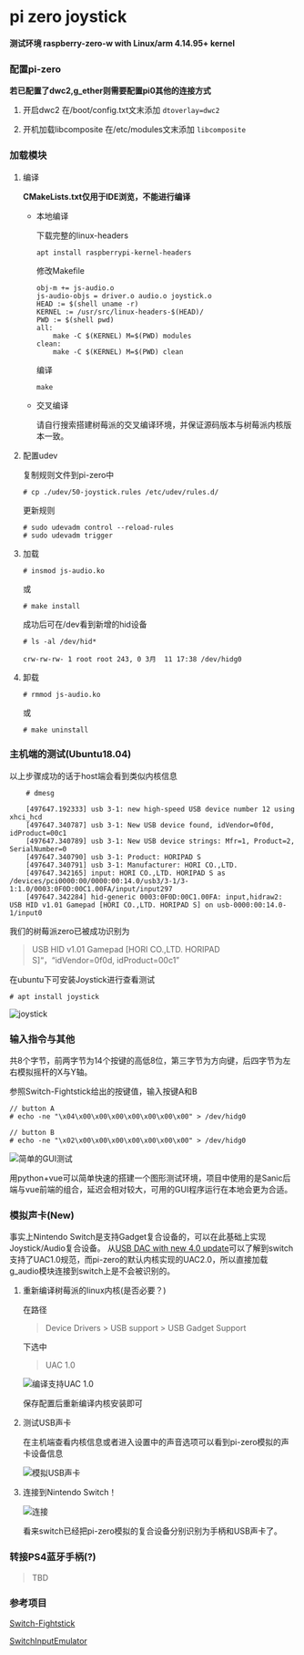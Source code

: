 # pi zero joystick
**测试环境 raspberry-zero-w with Linux/arm 4.14.95+ kernel**

### 配置pi-zero
**若已配置了dwc2,g_ether则需要配置pi0其他的连接方式**

1. 开启dwc2
    在/boot/config.txt文末添加
    `dtoverlay=dwc2`

2. 开机加载libcomposite
    在/etc/modules文末添加
    `libcomposite`
    
### 加载模块
1. 编译

    **CMakeLists.txt仅用于IDE浏览，不能进行编译**
    + 本地编译
    
        下载完整的linux-headers
        
        ```
        apt install raspberrypi-kernel-headers
        ```
        
        修改Makefile
        
        ```
        obj-m += js-audio.o
        js-audio-objs = driver.o audio.o joystick.o
        HEAD := $(shell uname -r)
        KERNEL := /usr/src/linux-headers-$(HEAD)/
        PWD := $(shell pwd) 
        all:
        	make -C $(KERNEL) M=$(PWD) modules
        clean:
        	make -C $(KERNEL) M=$(PWD) clean
        ```
        
        编译
        
        ```
        make
        ```
        
    + 交叉编译
    
        请自行搜索搭建树莓派的交叉编译环境，并保证源码版本与树莓派内核版本一致。
  
2. 配置udev

    复制规则文件到pi-zero中
    
    ```
    # cp ./udev/50-joystick.rules /etc/udev/rules.d/
    ```
    更新规则
    
    ```
    # sudo udevadm control --reload-rules
    # sudo udevadm trigger
    ```
    
3. 加载

	```
    # insmod js-audio.ko
	```
	
	或
	
    ```
    # make install
    ```
    
    成功后可在/dev看到新增的hid设备
    
    ```
    # ls -al /dev/hid*
    
    crw-rw-rw- 1 root root 243, 0 3月  11 17:38 /dev/hidg0
    ```
    
3. 卸载

	```
    # rmmod js-audio.ko
	```
	
	或
	
    ```
    # make uninstall
    ```

### 主机端的测试(Ubuntu18.04)

以上步骤成功的话于host端会看到类似内核信息
    
```
    # dmesg
    
    [497647.192333] usb 3-1: new high-speed USB device number 12 using xhci_hcd
    [497647.340787] usb 3-1: New USB device found, idVendor=0f0d, idProduct=00c1
    [497647.340789] usb 3-1: New USB device strings: Mfr=1, Product=2, SerialNumber=0
    [497647.340790] usb 3-1: Product: HORIPAD S
    [497647.340791] usb 3-1: Manufacturer: HORI CO.,LTD.
    [497647.342165] input: HORI CO.,LTD. HORIPAD S as /devices/pci0000:00/0000:00:14.0/usb3/3-1/3-1:1.0/0003:0F0D:00C1.00FA/input/input297
    [497647.342284] hid-generic 0003:0F0D:00C1.00FA: input,hidraw2: USB HID v1.01 Gamepad [HORI CO.,LTD. HORIPAD S] on usb-0000:00:14.0-1/input0
```
    
   
我们的树莓派zero已被成功识别为
>USB HID v1.01 Gamepad [HORI CO.,LTD. HORIPAD S]“，“idVendor=0f0d, idProduct=00c1”
    
在ubuntu下可安装Joystick进行查看测试

```
# apt install joystick
```
	
![joystick](https://github.com/mumumusuc/pi-joystick/blob/master/image/joystick.png)
	
### 输入指令与其他

共8个字节，前两字节为14个按键的高低8位，第三字节为方向键，后四字节为左右模拟摇杆的X与Y轴。
    
参照Switch-Fightstick给出的按键值，输入按键A和B
    
    
```
// button A
# echo -ne "\x04\x00\x00\x00\x00\x00\x00\x00" > /dev/hidg0

// button B
# echo -ne "\x02\x00\x00\x00\x00\x00\x00\x00" > /dev/hidg0
```

![简单的GUI测试](https://github.com/mumumusuc/pi-joystick/blob/master/image/switch.gif)

用python+vue可以简单快速的搭建一个图形测试环境，项目中使用的是Sanic后端与vue前端的组合，延迟会相对较大，可用的GUI程序运行在本地会更为合适。

### 模拟声卡(New)

事实上Nintendo Switch是支持Gadget复合设备的，可以在此基础上实现Joystick/Audio复合设备。
从[USB DAC with new 4.0 update](https://www.reddit.com/r/NintendoSwitch/comments/77whjd/usb_dac_with_new_40_update/?utm_source=BD&utm_medium=Search&utm_name=Bing&utm_content=PSR1)可以了解到switch支持了UAC1.0规范，而pi-zero的默认内核实现的UAC2.0，所以直接加载g_audio模块连接到switch上是不会被识别的。

1. 重新编译树莓派的linux内核(是否必要？)

    在路径 

    > Device Drivers > USB support > USB Gadget Support
    
    下选中
    
    > UAC 1.0

    ![编译支持UAC 1.0](https://github.com/mumumusuc/pi-joystick/blob/master/image/pi_1.png)
	
	保存配置后重新编译内核安装即可
	
2. 测试USB声卡

    在主机端查看内核信息或者进入设置中的声音选项可以看到pi-zero模拟的声卡设备信息
   
    ![模拟USB声卡](https://github.com/mumumusuc/pi-joystick/blob/master/image/pi_2.png)
	
3. 连接到Nintendo Switch！

    ![连接](https://github.com/mumumusuc/pi-joystick/blob/master/image/pi_3.png)
    
    看来switch已经把pi-zero模拟的复合设备分别识别为手柄和USB声卡了。	
	
### 转接PS4蓝牙手柄(?)

>TBD
	
### 参考项目

[Switch-Fightstick](https://github.com/progmem/Switch-Fightstick )

[SwitchInputEmulator](https://github.com/wchill/SwitchInputEmulator )

